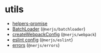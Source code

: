 # utils

* [helpers-promise](https://github.com/nerjs/helpers-promise#readme) 
* [BatchLoader](https://github.com/nerjs/batchloader#readme) (`@nerjs/batchloader`)
* [createWebpackConfig](https://github.com/nerjs/utils/tree/master/webpack#readme) (`@nerjs/webpack`)
* [eslint config](https://github.com/nerjs/utils/tree/master/eslint#readme) (`@nerjs/eslint`)
* [errors](https://github.com/nerjs/utils/tree/master/errors#readme) (`@nerjs/errors`)